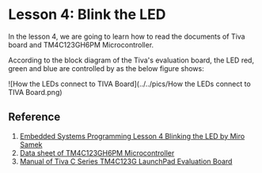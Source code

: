 # Lesson 4: Blink the LED

In the lesson 4, we are going to learn how to read the documents of Tiva board and TM4C123GH6PM Microcontroller. 

According to the block diagram of the Tiva's evaluation board, the LED red, green and blue are controlled by as the below figure shows:

![How the LEDs connect to TIVA Board](../../pics/How the LEDs connect to TIVA Board.png)

## Reference
1. [Embedded Systems Programming Lesson 4 Blinking the LED by Miro Samek](https://www.youtube.com/watch?v=D0VuYe77Wu0&list=PLfcIZXsDLA1-QEyrD4R9YcWWKpbCcrGVP&index=5)
2. [Data sheet of TM4C123GH6PM Microcontroller](https://www.ti.com/lit/ds/symlink/tm4c123gh6pm.pdf?ts=1629421963999&ref_url=https%253A%252F%252Fwww.google.com%252F)
3. [Manual of Tiva C Series TM4C123G LaunchPad Evaluation Board](https://www.ti.com/lit/ug/spmu296/spmu296.pdf?ts=1629375237888&ref_url=https%253A%252F%252Fwww.google.com%252F)